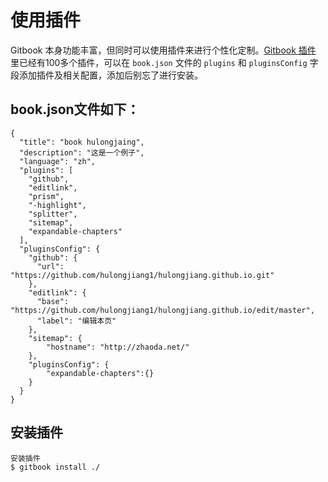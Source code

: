 # 使用插件

Gitbook 本身功能丰富，但同时可以使用插件来进行个性化定制。[Gitbook 插件](https://plugins.gitbook.com/plugin) 里已经有100多个插件，可以在 `book.json` 文件的 `plugins` 和 `pluginsConfig` 字段添加插件及相关配置，添加后别忘了进行安装。

## book.json文件如下：
```
{
  "title": "book hulongjaing",
  "description": "这是一个例子",
  "language": "zh",
  "plugins": [
    "github",
    "editlink",
    "prism",
    "-highlight",
    "splitter",
    "sitemap",
	"expandable-chapters"
  ],
  "pluginsConfig": {
    "github": {
      "url": "https://github.com/hulongjiang1/hulongjiang.github.io.git"
    },
    "editlink": {
      "base": "https://github.com/hulongjiang1/hulongjiang.github.io/edit/master",
      "label": "编辑本页"
    },
    "sitemap": {
        "hostname": "http://zhaoda.net/"
    },
	"pluginsConfig": {
        "expandable-chapters":{}
    }
  }
}
```

## 安装插件
``` 
安装插件
$ gitbook install ./
```
